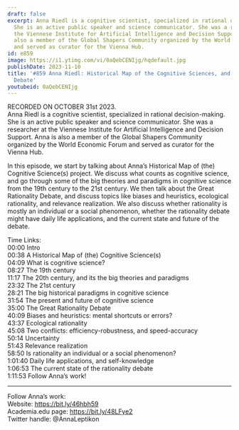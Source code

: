```yaml
---
draft: false
excerpt: Anna Riedl is a cognitive scientist, specialized in rational decision-making.
  She is an active public speaker and science communicator. She was a researcher at
  the Viennese Institute for Artificial Intelligence and Decision Support. Anna is
  also a member of the Global Shapers Community organized by the World Economic Forum
  and served as curator for the Vienna Hub.
id: e859
image: https://i1.ytimg.com/vi/0aQebCENIjg/hqdefault.jpg
publishDate: 2023-11-10
title: '#859 Anna Riedl: Historical Map of the Cognitive Sciences, and the Great Rationality
  Debate'
youtubeid: 0aQebCENIjg
---
```

RECORDED ON OCTOBER 31st 2023.  
Anna Riedl is a cognitive scientist, specialized in rational decision-making. She is an active public speaker and science communicator. She was a researcher at the Viennese Institute for Artificial Intelligence and Decision Support. Anna is also a member of the Global Shapers Community organized by the World Economic Forum and served as curator for the Vienna Hub.

In this episode, we start by talking about Anna’s Historical Map of (the) Cognitive Science(s) project. We discuss what counts as cognitive science, and go through some of the big theories and paradigms in cognitive science from the 19th century to the 21st century. We then talk about the Great Rationality Debate, and discuss topics like biases and heuristics, ecological rationality, and relevance realization. We also discuss whether rationality is mostly an individual or a social phenomenon, whether the rationality debate might have daily life applications, and the current state and future of the debate.

Time Links:  
00:00  Intro  
00:38  A Historical Map of (the) Cognitive Science(s)  
04:09  What is cognitive science?  
08:27  The 19th century  
11:17  The 20th century, and its the big theories and paradigms  
23:32  The 21st century  
28:21  The big historical paradigms in cognitive science  
31:54  The present and future of cognitive science  
35:00  The Great Rationality Debate  
40:09  Biases and heuristics: mental shortcuts or errors?  
43:37  Ecological rationality  
45:08  Two conflicts: efficiency-robustness, and speed-accuracy  
50:14  Uncertainty  
51:43  Relevance realization  
58:50  Is rationality an individual or a social phenomenon?  
1:01:40  Daily life applications, and self-knowledge  
1:06:53  The current state of the rationality debate  
1:11:53  Follow Anna’s work!

---

Follow Anna’s work:  
Website: https://bit.ly/46hbh59  
Academia.edu page: https://bit.ly/48LFye2  
Twitter handle: @AnnaLeptikon
